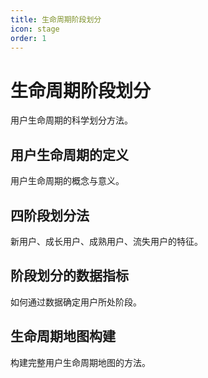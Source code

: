 ```yaml
---
title: 生命周期阶段划分
icon: stage
order: 1
---
```


# 生命周期阶段划分

用户生命周期的科学划分方法。

## 用户生命周期的定义

用户生命周期的概念与意义。

## 四阶段划分法

新用户、成长用户、成熟用户、流失用户的特征。

## 阶段划分的数据指标

如何通过数据确定用户所处阶段。

## 生命周期地图构建

构建完整用户生命周期地图的方法。

